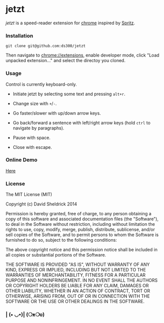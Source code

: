 # jetzt

*jetzt* is a speed-reader extension for [chrome](http://google.com/chrome) inspired by [Spritz](http://www.spritzinc.com/).

### Installation

    git clone git@github.com:ds300/jetzt

Then navigate to [chrome://extensions](chrome://extensions), enable developer mode, click "Load unpacked extension..." and select the directoy you cloned.

### Usage

Control is currently keyboard-only.

- Initiate jetzt by selecting some text and pressing `alt+r`.

- Change size with `+`/`-`.

- Go faster/slower with up/down arrow keys.

- Go back/forward a sentence with left/right arrow keys (hold `ctrl` to navigate by paragraphs).

- Pause with space.

- Close with escape.

### Online Demo

[Here](http://ds300.github.com/jetzt/)

### License

The MIT License (MIT)

Copyright (c) David Sheldrick 2014

Permission is hereby granted, free of charge, to any person obtaining a copy
of this software and associated documentation files (the "Software"), to deal
in the Software without restriction, including without limitation the rights
to use, copy, modify, merge, publish, distribute, sublicense, and/or sell
copies of the Software, and to permit persons to whom the Software is
furnished to do so, subject to the following conditions:

The above copyright notice and this permission notice shall be included in
all copies or substantial portions of the Software.

THE SOFTWARE IS PROVIDED "AS IS", WITHOUT WARRANTY OF ANY KIND, EXPRESS OR
IMPLIED, INCLUDING BUT NOT LIMITED TO THE WARRANTIES OF MERCHANTABILITY,
FITNESS FOR A PARTICULAR PURPOSE AND NONINFRINGEMENT. IN NO EVENT SHALL THE
AUTHORS OR COPYRIGHT HOLDERS BE LIABLE FOR ANY CLAIM, DAMAGES OR OTHER
LIABILITY, WHETHER IN AN ACTION OF CONTRACT, TORT OR OTHERWISE, ARISING FROM,
OUT OF OR IN CONNECTION WITH THE SOFTWARE OR THE USE OR OTHER DEALINGS IN
THE SOFTWARE.

### | (• ◡•)| (❍ᴥ❍ʋ)
